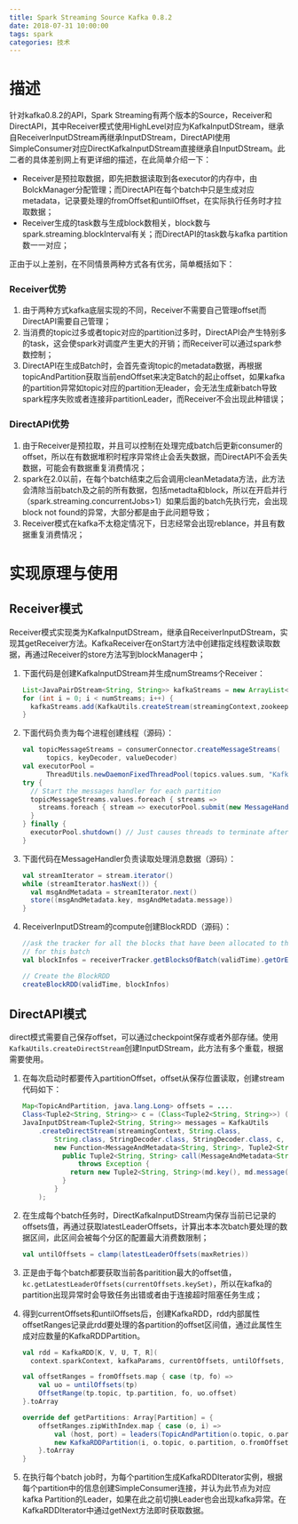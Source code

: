 ```yaml
---
title: Spark Streaming Source Kafka 0.8.2
date: 2018-07-31 10:00:00
tags: spark
categories: 技术
---
```


# 描述

针对kafka0.8.2的API，Spark Streaming有两个版本的Source，Receiver和DirectAPI，其中Receiver模式使用HighLevel对应为KafkaInputDStream，继承自ReceiverInputDStream再继承InputDStream，DirectAPI使用SimpleConsumer对应DirectKafkaInputDStream直接继承自InputDStream。此二者的具体差别网上有更详细的描述，在此简单介绍一下：
<!-- more -->
* Receiver是预拉取数据，即先把数据读取到各executor的内存中，由BolckManager分配管理；而DirectAPI在每个batch中只是生成对应metadata，记录要处理的fromOffset和untilOffset，在实际执行任务时才拉取数据；
* Receiver生成的task数与生成block数相关，block数与spark.streaming.blockInterval有关；而DirectAPI的task数与kafka partition数一一对应；


正由于以上差别，在不同情景两种方式各有优劣，简单概括如下：


### Receiver优势

1.	由于两种方式kafka底层实现的不同，Receiver不需要自己管理offset而DirectAPI需要自己管理；
2. 当消费的topic过多或者topic对应的partition过多时，DirectAPI会产生特别多的task，这会使spark对调度产生更大的开销；而Receiver可以通过spark参数控制；
3. DirectAPI在生成Batch时，会首先查询topic的metadata数据，再根据topicAndPartition获取当前endOffset来决定Batch的起止offset，如果kafka的partition异常如topic对应的partition无leader，会无法生成新batch导致spark程序失败或者连接非partitionLeader，而Receiver不会出现此种错误；

### DirectAPI优势

1. 由于Receiver是预拉取，并且可以控制在处理完成batch后更新consumer的offset，所以在有数据堆积时程序异常终止会丢失数据，而DirectAPI不会丢失数据，可能会有数据重复消费情况；
2. spark在2.0以前，在每个batch结束之后会调用cleanMetadata方法，此方法会清除当前batch及之前的所有数据，包括metadta和block，所以在开启并行（spark.streaming.concurrentJobs>1）如果后面的batch先执行完，会出现 block not found的异常，大部分都是由于此问题导致；
3. Receiver模式在kafka不太稳定情况下，日志经常会出现reblance，并且有数据重复消费情况；

# 实现原理与使用

## Receiver模式

Receiver模式实现类为KafkaInputDStream，继承自ReceiverInputDStream，实现其getReceiver方法。KafkaReceiver在onStart方法中创建指定线程数读取数据，再通过Receiver的store方法写到blockManager中；

1. 下面代码是创建KafkaInputDStream并生成numStreams个Receiver：

	```java
	List<JavaPairDStream<String, String>> kafkaStreams = new ArrayList<JavaPairDStream<String, String>>(numStreams);
	for (int i = 0; i < numStreams; i++) {
	  kafkaStreams.add(KafkaUtils.createStream(streamingContext,zookeeper, groupId, topicMap,storageLevel));
	}
	```

2. 下面代码负责为每个进程创建线程（源码）：

	```scala
	val topicMessageStreams = consumerConnector.createMessageStreams(
	      topics, keyDecoder, valueDecoder)
	val executorPool =
	      ThreadUtils.newDaemonFixedThreadPool(topics.values.sum, "KafkaMessageHandler")
	try {
	  // Start the messages handler for each partition
	  topicMessageStreams.values.foreach { streams =>
	    streams.foreach { stream => executorPool.submit(new MessageHandler(stream)) }
	  }
	} finally {
	  executorPool.shutdown() // Just causes threads to terminate after work is done
	}
	```

3. 下面代码在MessageHandler负责读取处理消息数据（源码）：

	```scala
	val streamIterator = stream.iterator()
	while (streamIterator.hasNext()) {
	  val msgAndMetadata = streamIterator.next()
	  store((msgAndMetadata.key, msgAndMetadata.message))
	}
	```

4. ReceiverInputDStream的compute创建BlockRDD（源码）：

	```scala
	//ask the tracker for all the blocks that have been allocated to this stream
	// for this batch
	val blockInfos = receiverTracker.getBlocksOfBatch(validTime).getOrElse(id, Seq.empty)
	
	// Create the BlockRDD
	createBlockRDD(validTime, blockInfos)
	```



## DirectAPI模式

direct模式需要自己保存offset，可以通过checkpoint保存或者外部存储。使用`KafkaUtils.createDirectStream`创建InputDStream，此方法有多个重载，根据需要使用。

1. 在每次启动时都要传入partitionOffset，offset从保存位置读取，创建stream代码如下：

	```java
	Map<TopicAndPartition, java.lang.Long> offsets = ....
	Class<Tuple2<String, String>> c = (Class<Tuple2<String, String>>) (Class) Tuple2.class;
	JavaInputDStream<Tuple2<String, String>> messages = KafkaUtils
        .createDirectStream(streamingContext, String.class,
            String.class, StringDecoder.class, StringDecoder.class, c, kafkaParams, offsets,
            new Function<MessageAndMetadata<String, String>, Tuple2<String, String>>() {
              public Tuple2<String, String> call(MessageAndMetadata<String, String> md)
                  throws Exception {
                return new Tuple2<String, String>(md.key(), md.message());
              }
            }
        );
	```
2. 在生成每个batch任务时，DirectKafkaInputDStream内保存当前已记录的offsets值，再通过获取latestLeaderOffsets，计算出本本次batch要处理的数据区间，此区间会被每个分区的配置最大消费数限制；

	```scala
	val untilOffsets = clamp(latestLeaderOffsets(maxRetries))
	```
3. 正是由于每个batch都要获取当前各paritition最大的offset值，`kc.getLatestLeaderOffsets(currentOffsets.keySet)`，所以在kafka的partition出现异常时会导致任务出错或者由于连接超时阻塞任务生成；
4. 得到currentOffsets和untilOffsets后，创建KafkaRDD，rdd内部属性offsetRanges记录此rdd要处理的各partition的offset区间值，通过此属性生成对应数量的KafkaRDDPartition。

	```scala
	val rdd = KafkaRDD[K, V, U, T, R](
      context.sparkContext, kafkaParams, currentOffsets, untilOffsets, messageHandler)
	```
	```scala
	val offsetRanges = fromOffsets.map { case (tp, fo) =>
        val uo = untilOffsets(tp)
        OffsetRange(tp.topic, tp.partition, fo, uo.offset)
    }.toArray
	```
	```scala
	override def getPartitions: Array[Partition] = {
	    offsetRanges.zipWithIndex.map { case (o, i) =>
	        val (host, port) = leaders(TopicAndPartition(o.topic, o.partition))
	        new KafkaRDDPartition(i, o.topic, o.partition, o.fromOffset, o.untilOffset, host, port)
	    }.toArray
 	}
	```
5. 在执行每个batch job时，为每个partition生成KafkaRDDIterator实例，根据每个partition中的信息创建SimpleConsumer连接，并认为此节点为对应kafka Partition的Leader，如果在此之前切换Leader也会出现kafka异常。在KafkaRDDIterator中通过getNext方法即时获取数据。


